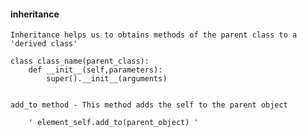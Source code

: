 ####  inheritance

    Inheritance helps us to obtains methods of the parent class to a 'derived class'

    class class_name(parent_class):
        def __init__(self,parameters):
            super().__init__(arguments)     

    
    add_to method - This method adds the self to the parent object

        ' element_self.add_to(parent_object) ' 
